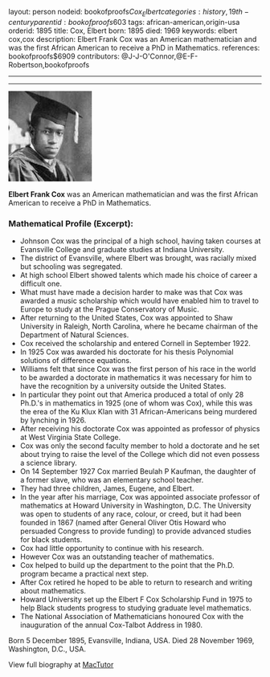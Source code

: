 layout: person
nodeid: bookofproofs$Cox_Elbert
categories: history,19th-century
parentid: bookofproofs$603
tags: african-american,origin-usa
orderid: 1895
title: Cox, Elbert
born: 1895
died: 1969
keywords: elbert cox,cox
description: Elbert Frank Cox was an American mathematician and was the first African American to receive a PhD in Mathematics.
references: bookofproofs$6909
contributors: @J-J-O'Connor,@E-F-Robertson,bookofproofs

---



---

![Cox_Elbert.jpg](https://github.com/bookofproofs/bookofproofs.github.io/blob/main/_sources/_assets/images/portraits/Cox_Elbert.jpg?raw=true)

**Elbert Frank Cox** was an American mathematician and was the first African American to receive a PhD in Mathematics.

### Mathematical Profile (Excerpt):
* Johnson Cox was the principal of a high school, having taken courses at Evansville College and graduate studies at Indiana University.
* The district of Evansville, where Elbert was brought, was racially mixed but schooling was segregated.
* At high school Elbert showed talents which made his choice of career a difficult one.
* What must have made a decision harder to make was that Cox was awarded a music scholarship which would have enabled him to travel to Europe to study at the Prague Conservatory of Music.
* After returning to the United States, Cox was appointed to Shaw University in Raleigh, North Carolina, where he became chairman of the Department of Natural Sciences.
* Cox received the scholarship and entered Cornell in September 1922.
* In 1925 Cox was awarded his doctorate for his thesis Polynomial solutions of difference equations.
* Williams felt that since Cox was the first person of his race in the world to be awarded a doctorate in mathematics it was necessary for him to have the recognition by a university outside the United States.
* In particular they point out that America produced a total of only 28 Ph.D.'s in mathematics in 1925 (one of whom was Cox), while this was the erea of the Ku Klux Klan with 31 African-Americans being murdered by lynching in 1926.
* After receiving his doctorate Cox was appointed as professor of physics at West Virginia State College.
* Cox was only the second faculty member to hold a doctorate and he set about trying to raise the level of the College which did not even possess a science library.
* On 14 September 1927 Cox married Beulah P Kaufman, the daughter of a former slave, who was an elementary school teacher.
* They had three children, James, Eugene, and Elbert.
* In the year after his marriage, Cox was appointed associate professor of mathematics at Howard University in Washington, D.C. The University was open to students of any race, colour, or creed, but it had been founded in 1867 (named after General Oliver Otis Howard who persuaded Congress to provide funding) to provide advanced studies for black students.
* Cox had little opportunity to continue with his research.
* However Cox was an outstanding teacher of mathematics.
* Cox helped to build up the department to the point that the Ph.D. program became a practical next step.
* After Cox retired he hoped to be able to return to research and writing about mathematics.
* Howard University set up the Elbert F Cox Scholarship Fund in 1975 to help Black students progress to studying graduate level mathematics.
* The National Association of Mathematicians honoured Cox with the inauguration of the annual Cox-Talbot Address in 1980.

Born 5 December 1895, Evansville, Indiana, USA. Died 28 November 1969, Washington, D.C., USA.

View full biography at [MacTutor](https://mathshistory.st-andrews.ac.uk/Biographies/Cox_Elbert/)
